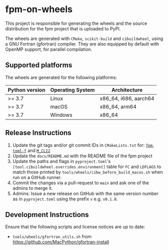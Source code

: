 # fpm-on-wheels

This project is responsible for generating the wheels and the source
distribution for the fpm project that is uploaded to PyPI.

The wheels are generated with `CMake`, `scikit-build` and `cibuildwheel`,
using a GNU Fortran (gfortran) compiler. They are also equipped by default
with OpenMP support, for parallel compilation.

## Supported platforms

The wheels are generated for the following platforms:

| Python version | Operating System | Architecture          |
| -------------- | ---------------- | --------------------- |
| >= 3.7         | Linux            | x86_64, i686, aarch64 |
| >= 3.7         | macOS            | x86_64, arm64         |
| >= 3.7         | Windows          | x86_64                |

## Release Instructions

1. Update the git tags and/or git commit IDs in `CMakeLists.txt` for:
   [`fpm`](https://github.com/fortran-lang/fpm.git),
   [`toml-f`](https://github.com/toml-f/toml-f.git) and
   [`M_CLI2`](https://github.com/urbanjost/M_CLI2.git)
2. Update the `docs/README.md` with the README file of the fpm project
3. Update the paths and flags in `pyproject.toml`'s
   `[tool.cibuildwheel.overrides.environment]` table for `FC` and `LDFLAGS`
   to match those printed by `tools/wheels/cibw_before_build_macos.sh` when
   run on a GitHub runner.
4. Commit the changes via a pull-request to `main` and ask one of the admins
   to merge it.
5. Admins: Issue a new release on GitHub with the same version number as
   in `pyproject.toml` using the prefix `v` e.g. `v0.1.0`.

## Development Instructions

Ensure that the following scripts and license notices are up to date:

- `tools/wheels/gfortran_utils.sh` from <https://github.com/MacPython/gfortran-install>
